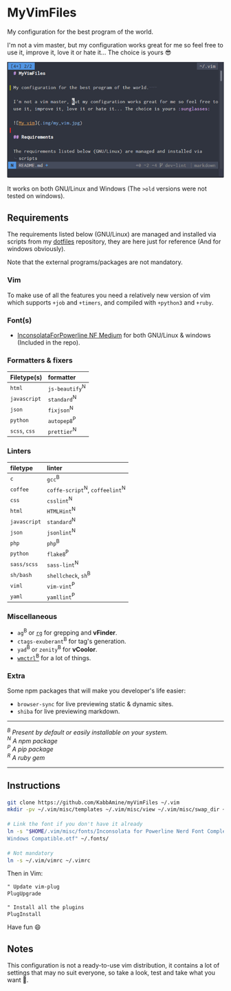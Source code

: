 # MyVimFiles

My configuration for the best program of the world.  

I'm not a vim master, but my configuration works great for me so feel free to
use it, improve it, love it or hate it... The choice is yours :sunglasses:

![My vim](.img/my_vim.jpg)

It works on both GNU/Linux and Windows (The `>old` versions were not tested on
windows).

## Requirements

The requirements listed below (GNU/Linux) are managed and installed via scripts
from my [dotfiles](https://github.com/kabbamine/mydotfiles) repository, they
are here just for reference (And for windows obviously).

Note that the external programs/packages are not mandatory.

### Vim

To make use of all the features you need a relatively new version of vim which supports `+job` and `+timers`, and compiled with `+python3` and `+ruby`.

### Font(s)

- [InconsolataForPowerline NF Medium](https://github.com/ryanoasis/nerd-fonts)
  for both GNU/Linux & windows (Included in the repo).

### Formatters & fixers

| Filetype(s)                | formatter
| :------------------------- | :-------------------------
| `html`                     | `js-beautify`<sup>N</sup>
| `javascript`               | `standard`<sup>N</sup>
| `json`                     | `fixjson`<sup>N</sup>
| `python`                   | `autopep8`<sup>P</sup>
| `scss`, `css`              | `prettier`<sup>N</sup>

### Linters

| filetype                   | linter
| :------------------------- | :-------------------------
| `c`                        | `gcc`<sup>B</sup>
| `coffee`                   | `coffe-script`<sup>N</sup>, `coffeelint`<sup>N</sup>
| `css`                      | `csslint`<sup>N</sup>
| `html`                     | `HTMLHint`<sup>N</sup>
| `javascript`               | `standard`<sup>N</sup>
| `json`                     | `jsonlint`<sup>N</sup>
| `php`                      | `php`<sup>B</sup>
| `python`                   | `flake8`<sup>P</sup>
| `sass/scss`                | `sass-lint`<sup>N</sup>
| `sh/bash`                  | `shellcheck`, `sh`<sup>B</sup>
| `viml`                     | `vim-vint`<sup>P</sup>
| `yaml`                     | `yamllint`<sup>P</sup>

### Miscellaneous

- `ag`<sup>B</sup> or [`rg`](https://github.com/BurntSushi/ripgrep) for grepping and **vFinder**.
- `ctags-exuberant`<sup>B</sup> for tag's generation.
- `yad`<sup>B</sup> or `zenity`<sup>B</sup> for **vCoolor**.
- [`wmctrl`<sup>B</sup>](http://tomas.styblo.name/wmctrl/) for a lot of things.

### Extra

Some npm packages that will make you developer's life easier:

- `browser-sync` for live previewing static & dynamic sites.
- `shiba` for live previewing markdown.

-----------------------------

*<a id="B"><sup>B</sup></a> Present by default or easily installable on your
system.*  
*<a id="N"><sup>N</sup></a> A npm package*  
*<a id="P"><sup>P</sup></a> A pip package*  
*<a id="R"><sup>R</sup></a> A ruby gem*  

-----------------------------

## Instructions

```sh
git clone https://github.com/KabbAmine/myVimFiles ~/.vim
mkdir -pv ~/.vim/misc/templates ~/.vim/misc/view ~/.vim/misc/swap_dir ~/.vim/misc/undodir

# Link the font if you don't have it already
ln -s "$HOME/.vim/misc/fonts/Inconsolata for Powerline Nerd Font Complete
Windows Compatible.otf" ~/.fonts/

# Not mandatory
ln -s ~/.vim/vimrc ~/.vimrc
```

Then in Vim:

```vim
" Update vim-plug
PlugUpgrade

" Install all the plugins
PlugInstall
```

Have fun :smile:

## Notes

This configuration is not a ready-to-use vim distribution, it contains a lot of
settings that may no suit everyone, so take a look, test and take what you want
:beer:.
